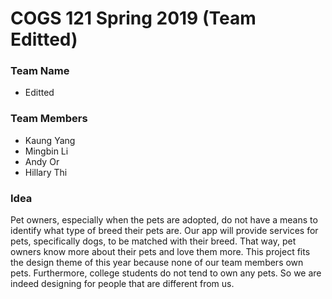 # COGS 121 Spring 2019 (Team Editted)
### Team Name
* Editted

### Team Members
* Kaung Yang
* Mingbin Li 
* Andy Or
* Hillary Thi 

### Idea

Pet owners, especially when the pets are adopted, do not have a means to identify what type of breed their pets are. Our app will provide services for pets, specifically dogs, to be matched with their breed. That way, pet owners know more about their pets and love them more. This project fits the design theme of this year because none of our team members own pets. Furthermore, college students do not tend to own any pets. So we are indeed designing for people that are different from us. 



### 